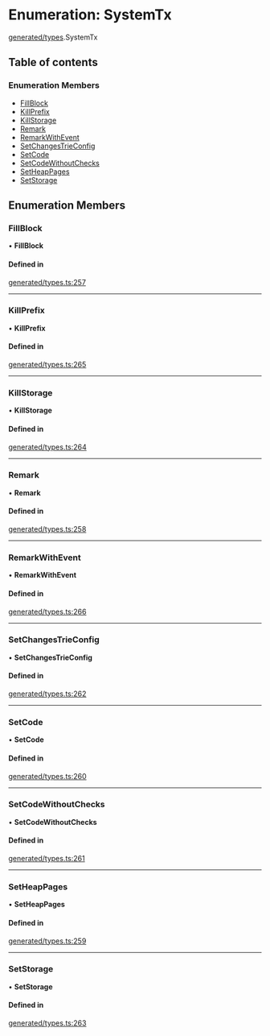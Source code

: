 # Enumeration: SystemTx

[generated/types](../wiki/generated.types).SystemTx

## Table of contents

### Enumeration Members

- [FillBlock](../wiki/generated.types.SystemTx#fillblock)
- [KillPrefix](../wiki/generated.types.SystemTx#killprefix)
- [KillStorage](../wiki/generated.types.SystemTx#killstorage)
- [Remark](../wiki/generated.types.SystemTx#remark)
- [RemarkWithEvent](../wiki/generated.types.SystemTx#remarkwithevent)
- [SetChangesTrieConfig](../wiki/generated.types.SystemTx#setchangestrieconfig)
- [SetCode](../wiki/generated.types.SystemTx#setcode)
- [SetCodeWithoutChecks](../wiki/generated.types.SystemTx#setcodewithoutchecks)
- [SetHeapPages](../wiki/generated.types.SystemTx#setheappages)
- [SetStorage](../wiki/generated.types.SystemTx#setstorage)

## Enumeration Members

### FillBlock

• **FillBlock**

#### Defined in

[generated/types.ts:257](https://github.com/PolymathNetwork/polymesh-sdk/blob/299ce247/src/generated/types.ts#L257)

___

### KillPrefix

• **KillPrefix**

#### Defined in

[generated/types.ts:265](https://github.com/PolymathNetwork/polymesh-sdk/blob/299ce247/src/generated/types.ts#L265)

___

### KillStorage

• **KillStorage**

#### Defined in

[generated/types.ts:264](https://github.com/PolymathNetwork/polymesh-sdk/blob/299ce247/src/generated/types.ts#L264)

___

### Remark

• **Remark**

#### Defined in

[generated/types.ts:258](https://github.com/PolymathNetwork/polymesh-sdk/blob/299ce247/src/generated/types.ts#L258)

___

### RemarkWithEvent

• **RemarkWithEvent**

#### Defined in

[generated/types.ts:266](https://github.com/PolymathNetwork/polymesh-sdk/blob/299ce247/src/generated/types.ts#L266)

___

### SetChangesTrieConfig

• **SetChangesTrieConfig**

#### Defined in

[generated/types.ts:262](https://github.com/PolymathNetwork/polymesh-sdk/blob/299ce247/src/generated/types.ts#L262)

___

### SetCode

• **SetCode**

#### Defined in

[generated/types.ts:260](https://github.com/PolymathNetwork/polymesh-sdk/blob/299ce247/src/generated/types.ts#L260)

___

### SetCodeWithoutChecks

• **SetCodeWithoutChecks**

#### Defined in

[generated/types.ts:261](https://github.com/PolymathNetwork/polymesh-sdk/blob/299ce247/src/generated/types.ts#L261)

___

### SetHeapPages

• **SetHeapPages**

#### Defined in

[generated/types.ts:259](https://github.com/PolymathNetwork/polymesh-sdk/blob/299ce247/src/generated/types.ts#L259)

___

### SetStorage

• **SetStorage**

#### Defined in

[generated/types.ts:263](https://github.com/PolymathNetwork/polymesh-sdk/blob/299ce247/src/generated/types.ts#L263)
